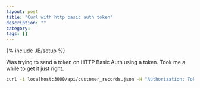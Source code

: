 ```yaml
---
layout: post
title: "Curl with http basic auth token"
description: ""
category: 
tags: []
---
```

{% include JB/setup %}

Was trying to send a token on HTTP Basic Auth using a token. Took me a while to get it just right.

```bash
curl -i localhost:3000/api/customer_records.json -H "Authorization: Token token=\"122f20851e775438d5bf283a24XXXXX\""
```
